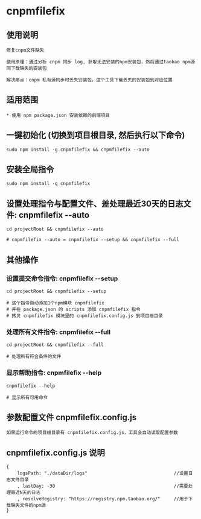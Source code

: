 # cnpmfilefix

## 使用说明
    修复cnpm文件缺失

    使用原理：通过分析 cnpm 同步 log, 获取无法安装的npm安装包，然后通过taobao npm源同下载缺失的安装包
    
    解决疼点：cnpm 私有源同步时丢失安装包，这个工具下载丢失的安装包到对应位置
    
## 适用范围

    * 使用 npm package.json 安装依赖的前端项目

## 一键初始化 (切换到项目根目录, 然后执行以下命令)
    sudo npm install -g cnpmfilefix && cnpmfilefix --auto

## 安装全局指令
    sudo npm install -g cnpmfilefix

## 设置处理指令与配置文件、差处理最近30天的日志文件: cnpmfilefix --auto 
    cd projectRoot && cnpmfilefix --auto
    
    # cnpmfilefix --auto = cnpmfilefix --setup && cnpmfilefix --full
    
## 其他操作
    
### 设置提交命令指令: cnpmfilefix --setup 
    cd projectRoot && cnpmfilefix --setup
    
    # 这个指令自动添加1个npm模块 cnpmfilefix
    # 并在 package.json 的 scripts 添加 cnpmfilefix 指令
    # 拷贝 cnpmfilefix 模块里的 cnpmfilefix.config.js 到项目根目录
    
### 处理所有文件指令: cnpmfilefix --full 
    cd projectRoot && cnpmfilefix --full
    
    # 处理所有符合条件的文件
    
### 显示帮助指令: cnpmfilefix --help
    cnpmfilefix --help
    
    # 显示所有可用命令
    
## 参数配置文件 cnpmfilefix.config.js
	如果运行命令的项目根目录有 cnpmfilefix.config.js，工具会自动读取配置参数

## cnpmfilefix.config.js 说明
	{
        logsPath: "./dataDir/logs"                                //设置日志文件目录
        , lastDay: -30                                            //需要处理最近N天的日志
        , resolveRegistry: "https://registry.npm.taobao.org/"     //用于下载缺失文件的npm源
	}
